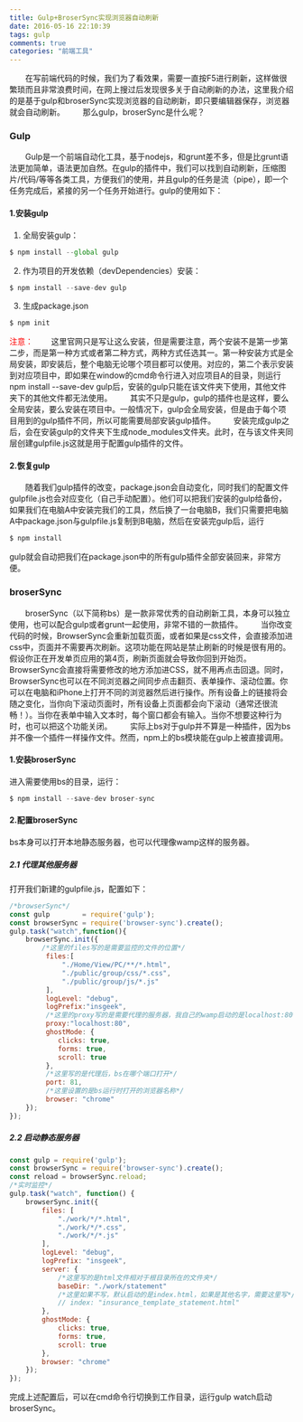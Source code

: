 ```yaml
---
title: Gulp+BroserSync实现浏览器自动刷新
date: 2016-05-16 22:10:39
tags: gulp
comments: true
categories: "前端工具"
---
```

&emsp;&emsp;在写前端代码的时候，我们为了看效果，需要一直按F5进行刷新，这样做很繁琐而且非常浪费时间，在网上搜过后发现很多关于自动刷新的办法，这里我介绍的是基于gulp和broserSync实现浏览器的自动刷新，即只要编辑器保存，浏览器就会自动刷新。
&emsp;&emsp;那么gulp，broserSync是什么呢？
### Gulp
&emsp;&emsp;Gulp是一个前端自动化工具，基于nodejs，和grunt差不多，但是比grunt语法更加简单，语法更加自然。在gulp的插件中，我们可以找到自动刷新，压缩图片/代码/等等各类工具，方便我们的使用，并且gulp的任务是流（pipe），即一个任务完成后，紧接的另一个任务开始进行。gulp的使用如下：
#### 1.安装gulp
1. 全局安装gulp：
```js
$ npm install --global gulp
```
2. 作为项目的开发依赖（devDependencies）安装：
```js
$ npm install --save-dev gulp
```
3. 生成package.json
```js
$ npm init
```
<!--more-->
<font color=red>注意：</font>
&emsp;&emsp;这里官网只是写让这么安装，但是需要注意，两个安装不是第一步第二步，而是第一种方式或者第二种方式，两种方式任选其一。第一种安装方式是全局安装，即安装后，整个电脑无论哪个项目都可以使用。对应的，第二个表示安装到对应项目中，即如果在window的cmd命令行进入对应项目A的目录，则运行npm install --save-dev gulp后，安装的gulp只能在该文件夹下使用，其他文件夹下的其他文件都无法使用。
&emsp;&emsp;其实不只是gulp，gulp的插件也是这样，要么全局安装，要么安装在项目中。一般情况下，gulp会全局安装，但是由于每个项目用到的gulp插件不同，所以可能需要局部安装gulp插件。
&emsp;&emsp;安装完成gulp之后，会在安装gulp的文件夹下生成node_modules文件夹。此时，在与该文件夹同层创建gulpfile.js这就是用于配置gulp插件的文件。

#### 2.恢复gulp
&emsp;&emsp;随着我们gulp插件的改变，package.json会自动变化，同时我们的配置文件gulpfile.js也会对应变化（自己手动配置）。他们可以把我们安装的gulp给备份，如果我们在电脑A中安装完我们的工具，然后换了一台电脑B，我们只需要把电脑A中package.json与gulpfile.js复制到B电脑，然后在安装完gulp后，运行
```js
$ npm install
```
gulp就会自动把我们在package.json中的所有gulp插件全部安装回来，非常方便。
### broserSync
&emsp;&emsp;broserSync（以下简称bs）是一款非常优秀的自动刷新工具，本身可以独立使用，也可以配合gulp或者grunt一起使用，非常不错的一款插件。
&emsp;&emsp;当你改变代码的时候，BrowserSync会重新加载页面，或者如果是css文件，会直接添加进css中，页面并不需要再次刷新。这项功能在网站是禁止刷新的时候是很有用的。假设你正在开发单页应用的第4页，刷新页面就会导致你回到开始页。BrowserSync会直接将需要修改的地方添加进CSS，就不用再点击回退。同时，BrowserSync也可以在不同浏览器之间同步点击翻页、表单操作、滚动位置。你可以在电脑和iPhone上打开不同的浏览器然后进行操作。所有设备上的链接将会随之变化，当你向下滚动页面时，所有设备上页面都会向下滚动（通常还很流畅！）。当你在表单中输入文本时，每个窗口都会有输入。当你不想要这种行为时，也可以把这个功能关闭。
&emsp;&emsp;实际上bs对于gulp并不算是一种插件，因为bs并不像一个插件一样操作文件。然而，npm上的bs模块能在gulp上被直接调用。
#### 1.安装broserSync
进入需要使用bs的目录，运行：
```js
$ npm install --save-dev broser-sync
```
#### 2.配置broserSync
bs本身可以打开本地静态服务器，也可以代理像wamp这样的服务器。
##### 2.1 代理其他服务器
打开我们新建的gulpfile.js，配置如下：
```js
/*browserSync*/
const gulp        = require('gulp');
const browserSync = require('browser-sync').create();
gulp.task("watch",function(){
    browserSync.init({
        /*这里的files写的是需要监控的文件的位置*/
         files:[             
             "./Home/View/PC/**/*.html",
             "./public/group/css/*.css",
             "./public/group/js/*.js"
         ],
         logLevel: "debug",
         logPrefix:"insgeek",
         /*这里的proxy写的是需要代理的服务器，我自己的wamp启动的是localhost:80*/
         proxy:"localhost:80",
         ghostMode: {
	        clicks: true,
	        forms: true,
	        scroll: true
	     },
         /*这里写的是代理后，bs在哪个端口打开*/
         port: 81,
         /*这里设置的是bs运行时打开的浏览器名称*/
	     browser: "chrome"
    });
});
```
##### 2.2 启动静态服务器
```js
const gulp = require('gulp');
const browserSync = require('browser-sync').create();
const reload = browserSync.reload;
/*实时监控*/
gulp.task("watch", function() {
    browserSync.init({
        files: [
            "./work/*/*.html",
            "./work/*/*.css",
            "./work/*/*.js"
        ],
        logLevel: "debug",
        logPrefix: "insgeek",
        server: {
            /*这里写的是html文件相对于根目录所在的文件夹*/
            baseDir: "./work/statement"
            /*这里如果不写，默认启动的是index.html，如果是其他名字，需要这里写*/
            // index: "insurance_template_statement.html"
        },
        ghostMode: {
            clicks: true,
            forms: true,
            scroll: true
        },
        browser: "chrome"
    });
});
```
完成上述配置后，可以在cmd命令行切换到工作目录，运行gulp watch启动broserSync。
